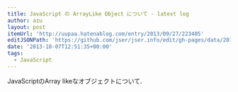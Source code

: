 ```yaml
---
title: JavaScript の ArrayLike Object について - latest log
author: azu
layout: post
itemUrl: 'http://uupaa.hatenablog.com/entry/2013/09/27/223405'
editJSONPath: 'https://github.com/jser/jser.info/edit/gh-pages/data/2013/10/index.json'
date: '2013-10-07T12:51:35+00:00'
tags:
  - JavaScript
---
```

JavaScriptのArray likeなオブジェクトについて.

